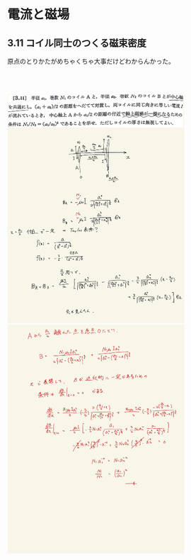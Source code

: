 <script type="text/javascript" async src="https://cdnjs.cloudflare.com/ajax/libs/mathjax/2.7.7/MathJax.js?config=TeX-MML-AM_CHTML">

</script>

<script type="text/x-mathjax-config">
 MathJax.Hub.Config({
 tex2jax: {
 inlineMath: [['$', '$'] ],
 displayMath: [ ['$$','$$'], ["\\[","\\]"] ]
 }
 });
</script>

# 電流と磁場
## 3.11 コイル同士のつくる磁束密度

原点のとりかたがめちゃくちゃ大事だけどわからんかった。
<br>
<br>
<br>
<br>

<img width="400" alt="electromagnetism-114" src="./images/ecmf-11/Electromagnetism-114.jpg">
<img width="400" alt="electromagnetism-115" src="./images/ecmf-11/Electromagnetism-115.jpg">